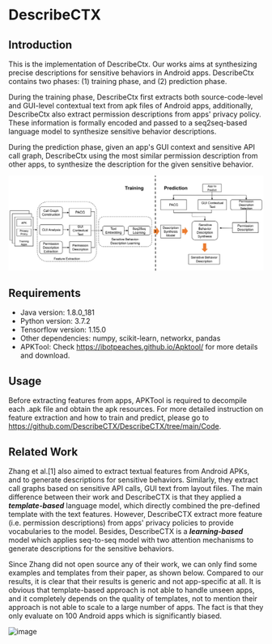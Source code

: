 # DescribeCTX

## Introduction
This is the implementation of DescribeCtx. Our works aims at synthesizing precise descriptions for sensitive behaviors in Android apps. DescribeCtx contains two phases: (1) training phase, and (2) prediction phase.

During the training phase, DescribeCtx first extracts both source-code-level and GUI-level contextual text from apk files of Android apps, additionally, DescribeCtx also extract permission descriptions from apps' privacy policy. These information is formally encoded and passed to a seq2seq-based language model to synthesize sensitive behavior descriptions.

During the prediction phase, given an app's GUI context and sensitive API call graph, DescribeCtx using the most similar permission description from other apps, to synthesize the description for the given sensitive behavior.

![image](https://github.com/DescribeCTX/DescribeCTX/blob/main/overview.jpg)

## Requirements
* Java version: 1.8.0_181
* Python version: 3.7.2
* Tensorflow version: 1.15.0
* Other dependencies: numpy, scikit-learn, networkx, pandas
* APKTool: Check https://ibotpeaches.github.io/Apktool/ for more details and download.

## Usage
Before extracting features from apps, APKTool is required to decompile each .apk file and obtain the apk resources. For more detailed instruction on feature extraction and how to train and predict, please go to https://github.com/DescribeCTX/DescribeCTX/tree/main/Code.

## Related Work
Zhang et al.[1] also aimed to extract textual features from Android APKs, and to generate descriptions for sensitive behaviors. Similarly, they extract call graphs based on sensitive API calls, GUI text from layout files. The main difference between their work and DescribeCTX is that they applied a ***template-based*** language model, which directly combined the pre-defined template with the text features. However, DescribeCTX extract more feature (i.e. permission descriptions) from apps' privacy policies to provide vocabularies to the model. Besides, DescribeCTX is a ***learning-based*** model which applies seq-to-seq model with two attention mechanisms to generate descriptions for the sensitive behaviors. 

Since Zhang did not open source any of their work, we can only find some examples and templates from their paper, as shown below. Compared to our results, it is clear that their results is generic and not app-specific at all. It is obvious that template-based approach is not able to handle unseen apps, and it completely depends on the quality of templates, not to mention their approach is not able to scale to a large number of apps. The fact is that they only evaluate on 100 Android apps which is significantly biased.

![image](https://github.com/DescribeCTX/DescribeCTX/blob/main/DescribeMe_Description.png)
